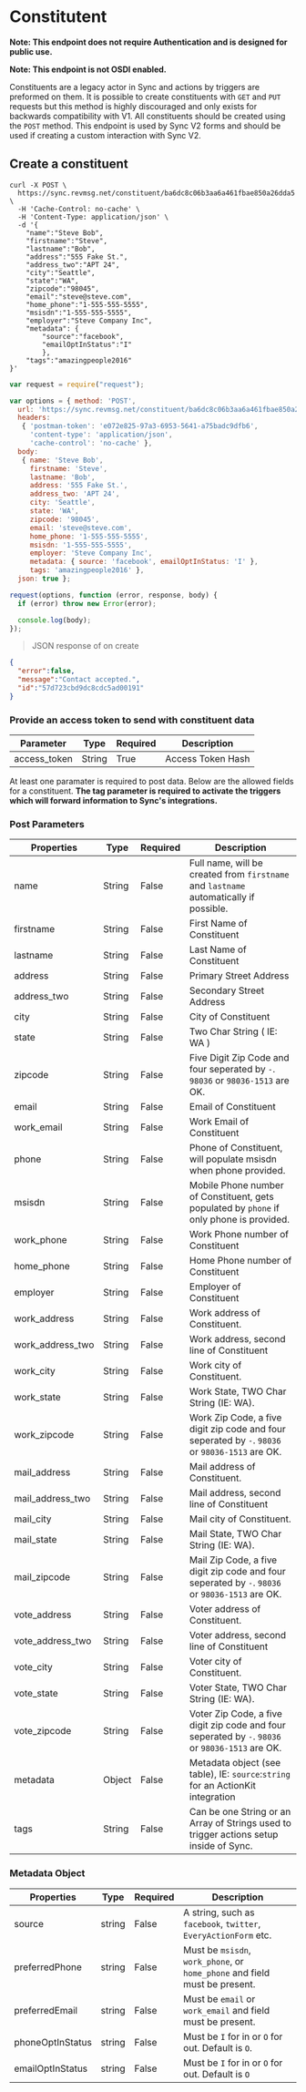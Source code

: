 # Constitutent

**Note: This endpoint does not require Authentication and is designed for public use.**

**Note: This endpoint is not OSDI enabled.**

Constituents are a legacy actor in Sync and actions by triggers are preformed on them.
It is possible to create constituents with `GET` and `PUT` requests but this method is highly discouraged and only exists for backwards compatibility with V1. All constituents should be created using the `POST` method. This endpoint is used by Sync V2 forms and should be used if creating a custom interaction with Sync V2.

## Create a constituent
```shell
curl -X POST \
  https://sync.revmsg.net/constituent/ba6dc8c06b3aa6a461fbae850a26dda5 \
  -H 'Cache-Control: no-cache' \
  -H 'Content-Type: application/json' \
  -d '{
	"name":"Steve Bob",
	"firstname":"Steve",
	"lastname":"Bob",
	"address":"555 Fake St.",
	"address_two":"APT 24",
	"city":"Seattle",
	"state":"WA",
	"zipcode":"98045",
	"email":"steve@steve.com",
	"home_phone":"1-555-555-5555",
	"msisdn":"1-555-555-5555",
	"employer":"Steve Company Inc",
	"metadata": {
		"source":"facebook",
		"emailOptInStatus":"I"
		},
	"tags":"amazingpeople2016"
}'
```

```javascript
var request = require("request");

var options = { method: 'POST',
  url: 'https://sync.revmsg.net/constituent/ba6dc8c06b3aa6a461fbae850a26dda5',
  headers: 
   { 'postman-token': 'e072e825-97a3-6953-5641-a75badc9dfb6',
     'content-type': 'application/json',
     'cache-control': 'no-cache' },
  body: 
   { name: 'Steve Bob',
     firstname: 'Steve',
     lastname: 'Bob',
     address: '555 Fake St.',
     address_two: 'APT 24',
     city: 'Seattle',
     state: 'WA',
     zipcode: '98045',
     email: 'steve@steve.com',
     home_phone: '1-555-555-5555',
     msisdn: '1-555-555-5555',
     employer: 'Steve Company Inc',
     metadata: { source: 'facebook', emailOptInStatus: 'I' },
     tags: 'amazingpeople2016' },
  json: true };

request(options, function (error, response, body) {
  if (error) throw new Error(error);

  console.log(body);
});
```

> JSON response of on create

```json
{
  "error":false,
  "message":"Contact accepted.",
  "id":"57d723cbd9dc8cdc5ad00191"
}
```

### Provide an access token to send with constituent data

| Parameter      | Type   | Required | Description             
| -------------- | ------ | -------- | ------------------------------- 
| access_token   | String | True     | Access Token Hash  

At least one paramater is required to post data. Below are the allowed fields for a constituent. **The tag parameter is required to activate the triggers which will forward information to Sync's integrations.**

### Post Parameters

| Properties          | Type     | Required | Description |
| --------------------| -------- | -------- | ---------------------------------------------------------------------------------------- |
| name                | String   | False    | Full name, will be created from `firstname` and `lastname` automatically if possible.    |
| firstname           | String   | False    | First Name of Constituent |
| lastname            | String   | False    | Last Name of Constituent |
| address             | String   | False    | Primary Street Address |
| address_two         | String   | False    | Secondary Street Address|
| city                | String   | False    | City of Constituent |
| state               | String   | False    | Two Char String ( IE: WA ) |
| zipcode             | String   | False    | Five Digit Zip Code and four seperated by `-`. `98036` or `98036-1513` are OK. |
| email               | String   | False    | Email of Constituent  |
| work_email          | String   | False    | Work Email of Constituent  |
| phone               | String   | False    | Phone of Constituent, will populate msisdn when phone provided. |
| msisdn              | String   | False    | Mobile Phone number of Constituent, gets populated by `phone` if only phone is provided. |
| work_phone          | String   | False    | Work Phone number of Constituent |
| home_phone          | String   | False    | Home Phone number of Constituent |
| employer            | String   | False    | Employer of Constituent |
| work_address 	      | String   | False    | Work address of Constituent. |
| work_address_two    | String   | False    | Work address, second line of Constituent |
| work_city           | String   | False    | Work city of Constituent. | 
| work_state          | String   | False    | Work State, TWO Char String (IE: WA). |
| work_zipcode 	      | String   | False    | Work Zip Code, a five digit zip code and four seperated by `-`. `98036` or `98036-1513` are OK. |
| mail_address        | String   | False    | Mail address of Constituent. |
| mail_address_two    | String   | False    | Mail address, second line of Constituent |
| mail_city           | String   | False    | Mail city of Constituent. | 
| mail_state          | String   | False    | Mail State, TWO Char String (IE: WA). |
| mail_zipcode        | String   | False    | Mail Zip Code, a five digit zip code and four seperated by `-`. `98036` or `98036-1513` are OK. |
| vote_address        | String   | False    | Voter address of Constituent. |
| vote_address_two    | String   | False    | Voter address, second line of Constituent |
| vote_city           | String   | False    | Voter city of Constituent. | 
| vote_state          | String   | False    | Voter State, TWO Char String (IE: WA). |
| vote_zipcode        | String   | False    | Voter Zip Code, a five digit zip code and four seperated by `-`. `98036` or `98036-1513` are OK. |
| metadata            | Object   | False    | Metadata object (see table), IE: `source`:`string` for an ActionKit integration |
| tags                | String   | False    | Can be one String or an Array of Strings used to trigger actions setup inside of Sync.  |



### Metadata Object

| Properties | Type     | Required | Description |
| ----------------------| -------- | ---------| ------------------------------------------------------------------------- |
| source                | string   | False    | A string, such as `facebook`, `twitter`, `EveryActionForm` etc.           |
| preferredPhone        | string   | False    | Must be `msisdn`, `work_phone`, or `home_phone` and field must be present.|
| preferredEmail        | string   | False    | Must be `email` or `work_email` and field must be present.                |
| phoneOptInStatus      | string   | False    | Must be `I` for in or `O` for out. Default is `O`.                        |
| emailOptInStatus      | string   | False    | Must be `I` for in or `O` for out. Default is `O`                         |
